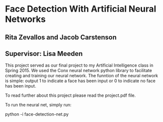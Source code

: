 # Face Detection With Artificial Neural Networks
## Rita Zevallos and Jacob Carstenson
## Supervisor: Lisa Meeden

This project served as our final project to my Artificial Intelligence class in Spring 2015. We used the Conx neural
network python library to facilitate creating and training our neural network. The funntion of the neural network is simple:
output 1 to indicate a face has been input or 0 to indicate no face has been input.

To read further about this project please read the project.pdf file.

To run the neural net, simply run:

python -i face-detection-net.py
